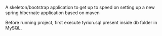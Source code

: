 A skeleton/bootstrap application to get up to speed on setting up a new spring hibernate application based on maven

Before running project, first execute tyrion.sql present inside db folder in MySQL.
